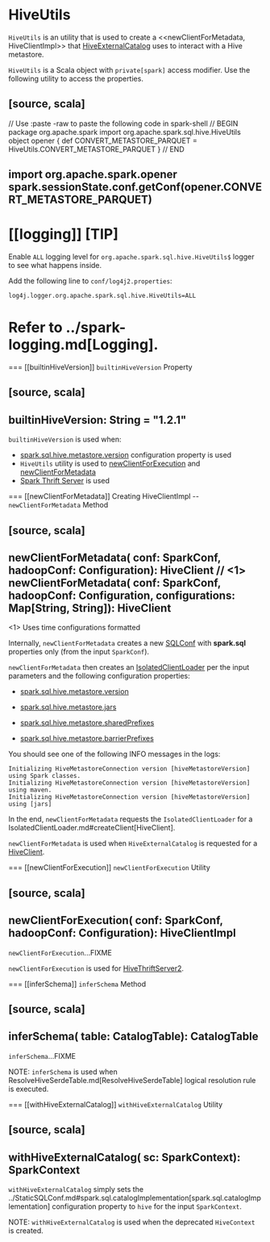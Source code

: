 # HiveUtils

`HiveUtils` is an utility that is used to create a <<newClientForMetadata, HiveClientImpl>> that [HiveExternalCatalog](HiveExternalCatalog.md#client) uses to interact with a Hive metastore.

`HiveUtils` is a Scala object with `private[spark]` access modifier. Use the following utility to access the properties.

[source, scala]
----
// Use :paste -raw to paste the following code in spark-shell
// BEGIN
package org.apache.spark
import org.apache.spark.sql.hive.HiveUtils
object opener {
  def CONVERT_METASTORE_PARQUET = HiveUtils.CONVERT_METASTORE_PARQUET
}
// END

import org.apache.spark.opener
spark.sessionState.conf.getConf(opener.CONVERT_METASTORE_PARQUET)
----

[[logging]]
[TIP]
====
Enable `ALL` logging level for `org.apache.spark.sql.hive.HiveUtils$` logger to see what happens inside.

Add the following line to `conf/log4j2.properties`:

```
log4j.logger.org.apache.spark.sql.hive.HiveUtils=ALL
```

Refer to ../spark-logging.md[Logging].
====

=== [[builtinHiveVersion]] `builtinHiveVersion` Property

[source, scala]
----
builtinHiveVersion: String = "1.2.1"
----

`builtinHiveVersion` is used when:

* [spark.sql.hive.metastore.version](configuration-properties.md#spark.sql.hive.metastore.version) configuration property is used
* `HiveUtils` utility is used to [newClientForExecution](#newClientForExecution) and [newClientForMetadata](#newClientForMetadata)
* [Spark Thrift Server](../thrift-server/index.md) is used

=== [[newClientForMetadata]] Creating HiveClientImpl -- `newClientForMetadata` Method

[source, scala]
----
newClientForMetadata(
  conf: SparkConf,
  hadoopConf: Configuration): HiveClient  // <1>
newClientForMetadata(
  conf: SparkConf,
  hadoopConf: Configuration,
  configurations: Map[String, String]): HiveClient
----
<1> Uses time configurations formatted

Internally, `newClientForMetadata` creates a new [SQLConf](../SQLConf.md) with **spark.sql** properties only (from the input `SparkConf`).

`newClientForMetadata` then creates an [IsolatedClientLoader](IsolatedClientLoader.md) per the input parameters and the following configuration properties:

* [spark.sql.hive.metastore.version](configuration-properties.md#spark.sql.hive.metastore.version)

* [spark.sql.hive.metastore.jars](configuration-properties.md#spark.sql.hive.metastore.jars)

* [spark.sql.hive.metastore.sharedPrefixes](configuration-properties.md#spark.sql.hive.metastore.sharedPrefixes)

* [spark.sql.hive.metastore.barrierPrefixes](configuration-properties.md#spark.sql.hive.metastore.barrierPrefixes)

You should see one of the following INFO messages in the logs:

```text
Initializing HiveMetastoreConnection version [hiveMetastoreVersion] using Spark classes.
Initializing HiveMetastoreConnection version [hiveMetastoreVersion] using maven.
Initializing HiveMetastoreConnection version [hiveMetastoreVersion] using [jars]
```

In the end, `newClientForMetadata` requests the `IsolatedClientLoader` for a IsolatedClientLoader.md#createClient[HiveClient].

`newClientForMetadata` is used when `HiveExternalCatalog` is requested for a [HiveClient](HiveExternalCatalog.md#client).

=== [[newClientForExecution]] `newClientForExecution` Utility

[source, scala]
----
newClientForExecution(
  conf: SparkConf,
  hadoopConf: Configuration): HiveClientImpl
----

`newClientForExecution`...FIXME

`newClientForExecution` is used for [HiveThriftServer2](../thrift-server/index.md).

=== [[inferSchema]] `inferSchema` Method

[source, scala]
----
inferSchema(
  table: CatalogTable): CatalogTable
----

`inferSchema`...FIXME

NOTE: `inferSchema` is used when ResolveHiveSerdeTable.md[ResolveHiveSerdeTable] logical resolution rule is executed.

=== [[withHiveExternalCatalog]] `withHiveExternalCatalog` Utility

[source, scala]
----
withHiveExternalCatalog(
  sc: SparkContext): SparkContext
----

`withHiveExternalCatalog` simply sets the ../StaticSQLConf.md#spark.sql.catalogImplementation[spark.sql.catalogImplementation] configuration property to `hive` for the input `SparkContext`.

NOTE: `withHiveExternalCatalog` is used when the deprecated `HiveContext` is created.
